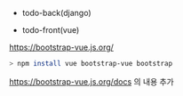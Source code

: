 - todo-back(django)











- todo-front(vue)

 https://bootstrap-vue.js.org/ 

```bash
> npm install vue bootstrap-vue bootstrap
```

 https://bootstrap-vue.js.org/docs 의 내용 추가